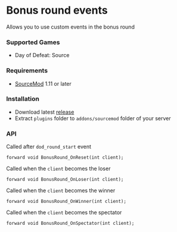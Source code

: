 # Bonus round events

Allows you to use custom events in the bonus round

### Supported Games

* Day of Defeat: Source

### Requirements

* [SourceMod](https://www.sourcemod.net) 1.11 or later

### Installation

* Download latest [release](https://github.com/dronelektron/bonus-round-events/releases)
* Extract `plugins` folder to `addons/sourcemod` folder of your server

### API

Called after `dod_round_start` event

```sourcepawn
forward void BonusRound_OnReset(int client);
```

Called when the `client` becomes the loser

```sourcepawn
forward void BonusRound_OnLoser(int client);
```

Called when the `client` becomes the winner

```sourcepawn
forward void BonusRound_OnWinner(int client);
```

Called when the `client` becomes the spectator

```sourcepawn
forward void BonusRound_OnSpectator(int client);
```
